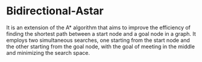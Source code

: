 # Bidirectional-Astar
It is an extension of the A* algorithm that aims to improve the efficiency of finding the shortest path between a start node and a goal node in a graph. It employs two simultaneous searches, one starting from the start node and the other starting from the goal node, with the goal of meeting in the middle and minimizing the search space.
